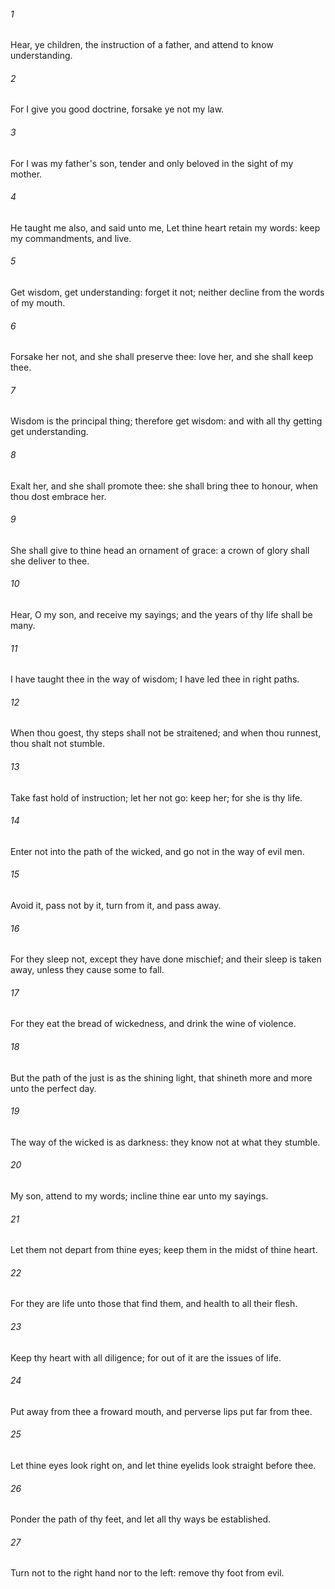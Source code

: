 ###### 1
Hear, ye children, the instruction of a father, and attend to know understanding.

###### 2
For I give you good doctrine, forsake ye not my law.

###### 3
For I was my father's son, tender and only beloved in the sight of my mother.

###### 4
He taught me also, and said unto me, Let thine heart retain my words: keep my commandments, and live.

###### 5
Get wisdom, get understanding: forget it not; neither decline from the words of my mouth.

###### 6
Forsake her not, and she shall preserve thee: love her, and she shall keep thee.

###### 7
Wisdom is the principal thing; therefore get wisdom: and with all thy getting get understanding.

###### 8
Exalt her, and she shall promote thee: she shall bring thee to honour, when thou dost embrace her.

###### 9
She shall give to thine head an ornament of grace: a crown of glory shall she deliver to thee.

###### 10
Hear, O my son, and receive my sayings; and the years of thy life shall be many.

###### 11
I have taught thee in the way of wisdom; I have led thee in right paths.

###### 12
When thou goest, thy steps shall not be straitened; and when thou runnest, thou shalt not stumble.

###### 13
Take fast hold of instruction; let her not go: keep her; for she is thy life.

###### 14
Enter not into the path of the wicked, and go not in the way of evil men.

###### 15
Avoid it, pass not by it, turn from it, and pass away.

###### 16
For they sleep not, except they have done mischief; and their sleep is taken away, unless they cause some to fall.

###### 17
For they eat the bread of wickedness, and drink the wine of violence.

###### 18
But the path of the just is as the shining light, that shineth more and more unto the perfect day.

###### 19
The way of the wicked is as darkness: they know not at what they stumble.

###### 20
My son, attend to my words; incline thine ear unto my sayings.

###### 21
Let them not depart from thine eyes; keep them in the midst of thine heart.

###### 22
For they are life unto those that find them, and health to all their flesh.

###### 23
Keep thy heart with all diligence; for out of it are the issues of life.

###### 24
Put away from thee a froward mouth, and perverse lips put far from thee.

###### 25
Let thine eyes look right on, and let thine eyelids look straight before thee.

###### 26
Ponder the path of thy feet, and let all thy ways be established.

###### 27
Turn not to the right hand nor to the left: remove thy foot from evil.

